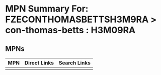 



# MPN Summary For: FZECONTHOMASBETTSH3M9RA > con-thomas-betts : H3M09RA

## MPNs
  

|MPN|Direct Links|Search Links|
| :--- | :--- | :--- |
||||
